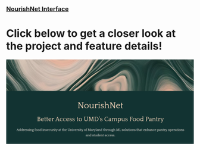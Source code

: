 
### [NourishNet Interface](https://nourish.streamlit.app/)

# Click below to get a closer look at the project and feature details!
[![Product Requirements](docs/cover.png)](docs/NourishNet.pdf)


